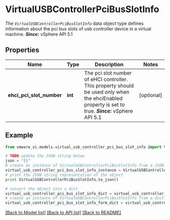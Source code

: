 # VirtualUSBControllerPciBusSlotInfo

The <code>*VirtualUSBControllerPciBusSlotInfo*</code> data object type defines information about the pci bus slots of usb controller device in a virtual machine.  ***Since:*** vSphere API 5.1 

## Properties
Name | Type | Description | Notes
------------ | ------------- | ------------- | -------------
**ehci_pci_slot_number** | **int** | The pci slot number of eHCI controller.  This property should be used only when the ehciEnabled property is set to true.  ***Since:*** vSphere API 5.1  | [optional] 

## Example

```python
from vmware_vi.models.virtual_usb_controller_pci_bus_slot_info import VirtualUSBControllerPciBusSlotInfo

# TODO update the JSON string below
json = "{}"
# create an instance of VirtualUSBControllerPciBusSlotInfo from a JSON string
virtual_usb_controller_pci_bus_slot_info_instance = VirtualUSBControllerPciBusSlotInfo.from_json(json)
# print the JSON string representation of the object
print VirtualUSBControllerPciBusSlotInfo.to_json()

# convert the object into a dict
virtual_usb_controller_pci_bus_slot_info_dict = virtual_usb_controller_pci_bus_slot_info_instance.to_dict()
# create an instance of VirtualUSBControllerPciBusSlotInfo from a dict
virtual_usb_controller_pci_bus_slot_info_form_dict = virtual_usb_controller_pci_bus_slot_info.from_dict(virtual_usb_controller_pci_bus_slot_info_dict)
```
[[Back to Model list]](../README.md#documentation-for-models) [[Back to API list]](../README.md#documentation-for-api-endpoints) [[Back to README]](../README.md)


